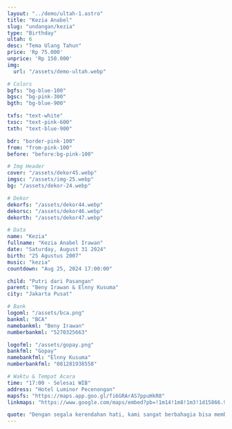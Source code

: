 ```yaml
---
layout: "../demo/ultah-1.astro"
title: "Kezia Anabel"
slug: "undangan/kezia"
type: "Birthday"
ultah: 6
desc: "Tema Ulang Tahun"
price: 'Rp 75.000'
unprice: 'Rp 150.000'
img:
  url: "/assets/demo-ultah.webp"

# Colors
bgfs: "bg-blue-100"
bgsc: "bg-pink-300"
bgth: "bg-blue-900"

txfs: "text-white"
txsc: "text-pink-600"
txth: "text-blue-900"

bdr: "border-pink-100"
from: "from-pink-100"
before: "before:bg-pink-100"

# Img Header
cover: "/assets/dekor45.webp"
imgsc: "/assets/img-25.webp"
bg: "/assets/dekor-24.webp"

# Dekor
dekorfs: "/assets/dekor44.webp"
dekorsc: "/assets/dekor46.webp"
dekorth: "/assets/dekor47.webp"

# Data 
name: "Kezia"
fullname: "Kezia Anabel Irawan"
date: "Saturday, August 31 2024"
birth: "25 Agustus 2007"
music: "kezia"
countdown: "Aug 25, 2024 17:00:00"

child: "Putri dari Pasangan"
parent: "Beny Irawan & Elnny Kusuma"
city: "Jakarta Pusat"

# Bank
logoml: "/assets/bca.png"
bankml: "BCA"
namebankml: "Beny Irawan"
numberbankml: "5270325663"

logofml: "/assets/gopay.png"
bankfml: "Gopay"
namebankfml: "Elnny Kusuma"
numberbankfml: "081281938558"

# Waktu & Tempat Acara
time: "17:00 - Selesai WIB"
address: "Hotel Luminor Pecenongan"
mapsfs: "https://maps.app.goo.gl/fi6GRArAS7ppuHkR8"
linkmaps: "https://www.google.com/maps/embed?pb=!1m14!1m8!1m3!1d15866.989655995547!2d106.8260866!3d-6.1645715!3m2!1i1024!2i768!4f13.1!3m3!1m2!1s0x2e69f5da5ecda557%3A0x231ad86e140e0b89!2sHotel%20Luminor%20Pecenongan!5e0!3m2!1sid!2sid!4v1718076708034!5m2!1sid!2sid"

quote: "Dengan segala kerendahan hati, kami sangat berbahagia bisa membagi saat-saat penting ini kepada Bapak/Ibu/Saudara/i. Besar harapan kami atas kehadiran serta iringan doa dan restunya agar pernikahan yang akan digelar bisa berjalan sebagaimana mestinya. Terimakasih."
---
```

